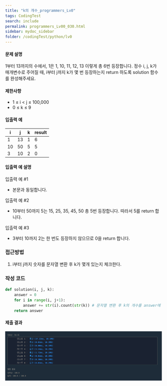 ```yaml
---
title: "k의 개수_programmers_Lv0"
tags: CodingTest
search: include
permalink: programmers_Lv00_030.html
sidebar: mydoc_sidebar
folder: /codingTest/python/lv0
---
```



#### 문제 설명 <br>

1부터 13까지의 수에서, 1은 1, 10, 11, 12, 13 이렇게 총 6번 등장합니다. 정수 i, j, k가 매개변수로 주어질 때, i부터 j까지 k가 몇 번 등장하는지 return 하도록 solution 함수를 완성해주세요.

#### 제한사항 <br>

- 1 ≤ i < j ≤ 100,000
- 0 ≤ k ≤ 9

#### 입출력 예 <br>
  
i|	j|	k|	result
---|---|---|---
1|	13|	1|	6
10|	50|	5|	5
3|	10|	2|	0 

#### 입출력 예 설명 <br>

입출력 예 #1
- 본문과 동일합니다.

입출력 예 #2
- 10부터 50까지 5는 15, 25, 35, 45, 50 총 5번 등장합니다. 따라서 5를 return 합니다.

입출력 예 #3
- 3부터 10까지 2는 한 번도 등장하지 않으므로 0을 return 합니다.

### 접근방법 <br>

1. i부터 j까지 숫자를 문자열 변환 후 k가 몇개 있는지 체크한다.

### 작성 코드 <br>

```python
def solution(i, j, k):
    answer = 0
    for i in range(i, j+1):
        answer += str(i).count(str(k)) # 문자열 변환 후 k의 개수를 answer에 더해준다.
    return answer
```

#### 제출 결과

![제출 결과](\images\programmers_Lv00_030.png)



